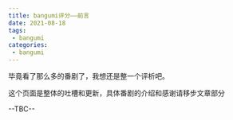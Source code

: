 ```yaml
---
title: bangumi评分——前言
date: 2021-08-18
tags:
 - bangumi
categories:
 - bangumi
---
```

毕竟看了那么多的番剧了，我想还是整一个评析吧。

这个页面是整体的吐槽和更新，具体番剧的介绍和感谢请移步文章部分

--TBC--